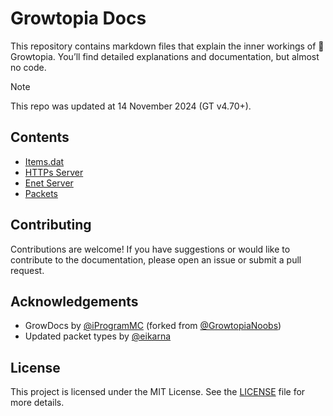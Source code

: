 # Growtopia Docs

This repository contains markdown files that explain the inner workings of 🌲Growtopia. You’ll find detailed explanations and documentation, but almost no code.

> [!NOTE]
> This repo was updated at 14 November 2024 (GT v4.70+).

## Contents
- [Items.dat](items_dat/README.md)
- [HTTPs Server](http_server/README.md)
- [Enet Server](enet_server/README.md)
- [Packets](packets/README.md)


## Contributing

Contributions are welcome! If you have suggestions or would like to contribute to the documentation, please open an issue or submit a pull request.

## Acknowledgements

- GrowDocs by [@iProgramMC](https://github.com/iProgramMC/GrowDocs) (forked from [@GrowtopiaNoobs](https://github.com/GrowtopiaNoobs/GrowDocs))
- Updated packet types by [@eikarna](https://github.com/eikarna/GrowDocs)

## License

This project is licensed under the MIT License. See the [LICENSE](LICENSE) file for more details.